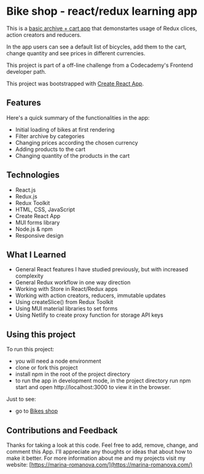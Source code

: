 # Bike shop - react/redux learning app

This is a [basic archive + cart app](https://polar-bike-shop.netlify.app/) that demonstartes usage of Redux clices, action creators and reducers. 

In the app users can see a default list of bicycles, add them to the cart, change quantity and see prices in different currencies. 

This project is part of a off-line challenge from a Codecademy's Frontend developer path.

This project was bootstrapped with [Create React App](https://github.com/facebook/create-react-app).

## Features
Here's a quick summary of the functionalities in the app:

- Initial loading of bikes at first rendering
- Filter archive by categories
- Changing prices according the chosen currency
- Adding products to the cart
- Changing quantity of the products in the cart

## Technologies
- React.js
- Redux.js
- Redux Toolkit
- HTML, CSS, JavaScript
- Create React App
- MUI forms library
- Node.js & npm
- Responsive design

## What I Learned
- General React features I have studied previously, but with increased complexity
- General Redux workflow in one way direction
- Working with Store in React/Redux apps
- Working with action creators, reducers, immutable updates
- Using createSlice() from Redux Toolkit
- Using MUI material libraries to set forms
- Using Netlify to create proxy function for storage API keys

## Using this project
To run this project:

- you will need a node environment
- clone or fork this project
- install npm in the root of the project directory
- to run the app in development mode, in the project directory run npm start and open http://localhost:3000 to view it in the browser.

Just to see:
- go to [Bikes shop](https://polar-bike-shop.netlify.app/)

## Contributions and Feedback
Thanks for taking a look at this code. Feel free to add, remove, change, and comment this App. I'll appreciate any thoughts or ideas that about how to make it better. 
For more information about me and my projects visit my website: [https://marina-romanova.com/](https://marina-romanova.com/)
